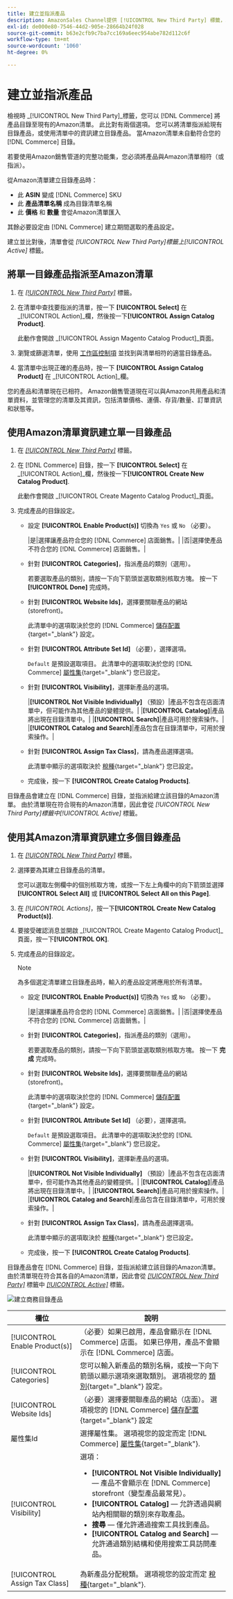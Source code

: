 ```yaml
---
title: 建立並指派產品
description: AmazonSales Channel提供 [!UICONTROL New Third Party] 標籤，以協助建立及指派具有Amazon清單的相符商務目錄產品。
exl-id: de000e80-7546-44d2-905e-28664b24f028
source-git-commit: b63e2cfb9c7ba7cc169a6eec954abe782d112c6f
workflow-type: tm+mt
source-wordcount: '1060'
ht-degree: 0%

---
```


# 建立並指派產品

檢視時 _[!UICONTROL New Third Party]_標籤，您可以 [!DNL Commerce] 將產品目錄至現有的Amazon清單。 此比對有兩個選項。 您可以將清單指派給現有目錄產品，或使用清單中的資訊建立目錄產品。 當Amazon清單未自動符合您的 [!DNL Commerce] 目錄。

若要使用Amazon銷售管道的完整功能集，您必須將產品與Amazon清單相符（或指派）。

從Amazon清單建立目錄產品時：

- 此 **ASIN** 變成 [!DNL Commerce] SKU
- 此 **產品清單名稱** 成為目錄清單名稱
- 此 **價格** 和 **數量** 會從Amazon清單匯入

其餘必要設定由 [!DNL Commerce] 建立期間選取的產品設定。

建立並比對後，清單會從 _[!UICONTROL New Third Party]_標籤上_[!UICONTROL Active]_ 標籤。

## 將單一目錄產品指派至Amazon清單

1. 在 [_[!UICONTROL New Third Party]_](./new-third-party-listings.md) 標籤。

1. 在清單中查找要指派的清單，按一下 **[!UICONTROL Select]** 在 _[!UICONTROL Action]_欄，然後按一下&#x200B;**[!UICONTROL Assign Catalog Product]**.

   此動作會開啟 _[!UICONTROL Assign Magento Catalog Product]_頁面。

1. 瀏覽或篩選清單，使用 [工作區控制項](./workspace-controls.md) 並找到與清單相符的適當目錄產品。

1. 當清單中出現正確的產品時，按一下 **[!UICONTROL Assign Catalog Product]** 在 _[!UICONTROL Action]_欄。

您的產品和清單現在已相符。 Amazon銷售管道現在可以與Amazon共用產品和清單資料，並管理您的清單及其資訊，包括清單價格、運價、存貨/數量、訂單資訊和狀態等。

## 使用Amazon清單資訊建立單一目錄產品

1. 在 [_[!UICONTROL New Third Party]_](./new-third-party-listings.md) 標籤。

1. 在 [!DNL Commerce] 目錄，按一下 **[!UICONTROL Select]** 在 _[!UICONTROL Action]_欄，然後按一下&#x200B;**[!UICONTROL Create New Catalog Product]**.

   此動作會開啟 _[!UICONTROL Create Magento Catalog Product]_頁面。

1. 完成產品的目錄設定。

   - 設定 **[!UICONTROL Enable Product(s)]** 切換為 `Yes` 或 `No` （必要）。

      |是|選擇讓產品符合您的 [!DNL Commerce] 店面銷售。| |否|選擇使產品不符合您的 [!DNL Commerce] 店面銷售。|

   - 針對 **[!UICONTROL Categories]**，指派產品的類別（選用）。

      若要選取產品的類別，請按一下向下箭頭並選取類別核取方塊。 按一下 **[!UICONTROL Done]** 完成時。

   - 針對 **[!UICONTROL Website Ids]**，選擇要關聯產品的網站(storefront)。

      此清單中的選項取決於您的 [!DNL Commerce] [儲存配置](https://docs.magento.com/user-guide/stores/websites-stores-views.html){target="_blank"} 設定。

   - 針對 **[!UICONTROL Attribute Set Id]** （必要），選擇選項。

      `Default` 是預設選取項目。 此清單中的選項取決於您的 [!DNL Commerce] [屬性集](https://docs.magento.com/user-guide/stores/attribute-sets.html){target="_blank"} 您已設定。

   - 針對 **[!UICONTROL Visibility]**，選擇新產品的選項。

      |**[!UICONTROL Not Visible Individually]** （預設）|產品不包含在店面清單中，但可能作為其他產品的變體提供。| |**[!UICONTROL Catalog]**|產品將出現在目錄清單中。| |**[!UICONTROL Search]**|產品可用於搜索操作。| |**[!UICONTROL Catalog and Search]**|產品包含在目錄清單中，可用於搜索操作。|

   - 針對 **[!UICONTROL Assign Tax Class]**，請為產品選擇選項。

      此清單中顯示的選項取決於 [稅種](https://docs.magento.com/user-guide/tax/tax-class.html){target="_blank"} 您已設定。

   - 完成後，按一下 **[!UICONTROL Create Catalog Products]**.

目錄產品會建立在 [!DNL Commerce] 目錄，並指派給建立該目錄的Amazon清單。 由於清單現在符合現有的Amazon清單，因此會從 _[!UICONTROL New Third Party]_標籤中_[!UICONTROL Active]_ 標籤。

## 使用其Amazon清單資訊建立多個目錄產品

1. 在 [_[!UICONTROL New Third Party]_](./new-third-party-listings.md) 標籤。

1. 選擇要為其建立目錄產品的清單。

   您可以選取左側欄中的個別核取方塊，或按一下左上角欄中的向下箭頭並選擇 **[!UICONTROL Select All]** 或 **[!UICONTROL Select All on this Page]**.

1. 在 _[!UICONTROL Actions]_，按一下&#x200B;**[!UICONTROL Create New Catalog Product(s)]**.

1. 要接受確認消息並開啟 _[!UICONTROL Create Magento Catalog Product]_頁面，按一下&#x200B;**[!UICONTROL OK]**.

1. 完成產品的目錄設定。

   >[!NOTE]
   >為多個選定清單建立目錄產品時，輸入的產品設定將應用於所有清單。

   - 設定 **[!UICONTROL Enable Product(s)]** 切換為 `Yes` 或 `No` （必要）。

      |是|選擇讓產品符合您的 [!DNL Commerce] 店面銷售。| |否|選擇使產品不符合您的 [!DNL Commerce] 店面銷售。|

   - 針對 **[!UICONTROL Categories]**，指派產品的類別（選用）。

      若要選取產品的類別，請按一下向下箭頭並選取類別核取方塊。 按一下 **完成** 完成時。

   - 針對 **[!UICONTROL Website Ids]**，選擇要關聯產品的網站(storefront)。

      此清單中的選項取決於您的 [!DNL Commerce] [儲存配置](https://docs.magento.com/user-guide/stores/websites-stores-views.html){target="_blank"} 設定。

   - 針對 **[!UICONTROL Attribute Set Id]** （必要），選擇選項。

      `Default` 是預設選取項目。 此清單中的選項取決於您的 [!DNL Commerce] [屬性集](https://docs.magento.com/user-guide/stores/attribute-sets.html){target="_blank"} 您已設定。

   - 針對 **[!UICONTROL Visibility]**，選擇新產品的選項。

      |**[!UICONTROL Not Visible Individually]** （預設）|產品不包含在店面清單中，但可能作為其他產品的變體提供。| |**[!UICONTROL Catalog]**|產品將出現在目錄清單中。| |**[!UICONTROL Search]**|產品可用於搜索操作。| |**[!UICONTROL Catalog and Search]**|產品包含在目錄清單中，可用於搜索操作。|

   - 針對 **[!UICONTROL Assign Tax Class]**，請為產品選擇選項。

      此清單中顯示的選項取決於 [稅種](https://docs.magento.com/user-guide/tax/tax-class.html){target="_blank"} 您已設定。

   - 完成後，按一下 **[!UICONTROL Create Catalog Products]**.

目錄產品會在 [!DNL Commerce] 目錄，並指派給建立該目錄的Amazon清單。 由於清單現在符合其各自的Amazon清單，因此會從 [_[!UICONTROL New Third Party]_](./new-third-party-listings.md) 標籤中 [_[!UICONTROL Active]_](./active-listings.md) 標籤。

![建立商務目錄產品](assets/amazon-magento-catalog-product.png)

| 欄位 | 說明 |
|--- |--- |
| [!UICONTROL Enable Product(s)] | （必要）如果已啟用，產品會顯示在 [!DNL Commerce] 店面。 如果已停用，產品不會顯示在 [!DNL Commerce] 店面。 |
| [!UICONTROL Categories] | 您可以輸入新產品的類別名稱，或按一下向下箭頭以顯示選項來選取類別。 選項視您的 [類別](https://docs.magento.com/user-guide/catalog/category-create.html){target="_blank"} 設定。 |
| [!UICONTROL Website Ids] | （必要）選擇要關聯產品的網站（店面）。 選項視您的 [!DNL Commerce] [儲存配置](https://docs.magento.com/user-guide/stores/websites-stores-views.html){target="_blank"} 設定 |
| 屬性集Id | 選擇屬性集。 選項視您的設定而定 [!DNL Commerce] [屬性集](https://docs.magento.com/user-guide/stores/attribute-sets.html){target="_blank"}. |
| [!UICONTROL Visibility] | 選項：<ul><li>**[!UICONTROL Not Visible Individually]**  — 產品不會顯示在 [!DNL Commerce] storefront（變型產品最常見）。</li><li>**[!UICONTROL Catalog]**  — 允許透過與網站內相關聯的類別來存取產品。</li><li>**搜尋**  — 僅允許通過搜索工具找到產品。</li><li>**[!UICONTROL Catalog and Search]**  — 允許通過類別結構和使用搜索工具訪問產品。</li></ul> |
| [!UICONTROL Assign Tax Class] | 為新產品分配稅類。 選項視您的設定而定 [稅種](https://docs.magento.com/user-guide/tax/tax-class.html){target="_blank"}. |
